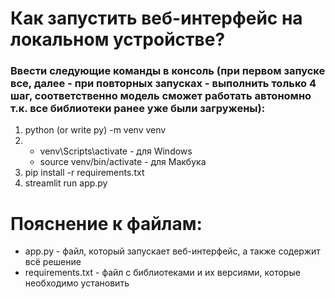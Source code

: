 # Как запустить веб-интерфейс на локальном устройстве?
### Ввести следующие команды в консоль (при первом запуске все, далее - при повторных запусках - выполнить только 4 шаг, соответственно модель сможет работать автономно т.к. все библиотеки ранее уже были загружены):
1. python (or write py) -m venv venv
2. * venv\Scripts\activate - для Windows
   * source venv/bin/activate - для Макбука
3. pip install -r requirements.txt
4. streamlit run app.py

# Пояснение к файлам:
* app.py - файл, который запускает веб-интерфейс, а также содержит всё решение
* requirements.txt - файл с библиотеками и их версиями, которые необходимо установить
